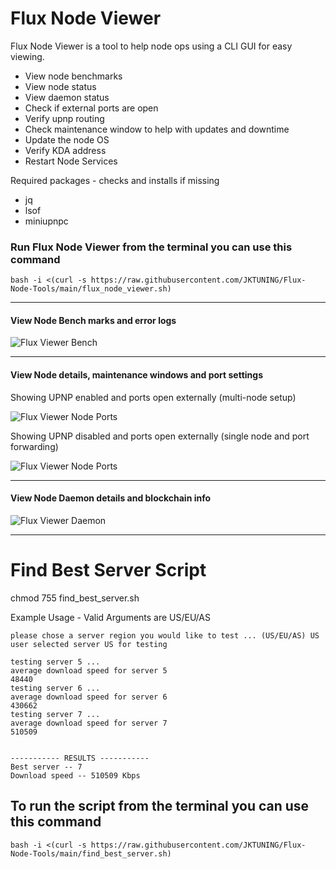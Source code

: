 # Flux Node Viewer

Flux Node Viewer is a tool to help node ops using a CLI GUI for easy viewing.
- View node benchmarks
- View node status
- View daemon status
- Check if external ports are open
- Verify upnp routing
- Check maintenance window to help with updates and downtime
- Update the node OS
- Verify KDA address
- Restart Node Services

Required packages - checks and installs if missing
- jq
- lsof
- miniupnpc

### Run Flux Node Viewer from the terminal you can use this command

```
bash -i <(curl -s https://raw.githubusercontent.com/JKTUNING/Flux-Node-Tools/main/flux_node_viewer.sh)
```
---
#### View Node Bench marks and error logs
![Flux Viewer Bench](https://user-images.githubusercontent.com/26805518/187343437-0a203bd0-5a34-4f27-a986-93aa4b4380bc.PNG)

---
#### View Node details, maintenance windows and port settings
Showing UPNP enabled and ports open externally (multi-node setup)

![Flux Viewer Node Ports](https://user-images.githubusercontent.com/26805518/189262741-f0bf489c-3476-4b7d-95f2-af72a044131a.PNG)

Showing UPNP disabled and ports open externally (single node and port forwarding)

![Flux Viewer Node Ports](https://user-images.githubusercontent.com/26805518/189269343-2efc0d58-5d6b-424a-b815-74e690b5e823.PNG)

---
#### View Node Daemon details and blockchain info
![Flux Viewer Daemon](https://user-images.githubusercontent.com/26805518/187343491-06e3c8b1-d0fc-4104-9398-38b90074a784.PNG)

---
# Find Best Server Script

chmod 755 find_best_server.sh

Example Usage - Valid Arguments are US/EU/AS

```
please chose a server region you would like to test ... (US/EU/AS) US
user selected server US for testing

testing server 5 ...
average download speed for server 5
48440
testing server 6 ...
average download speed for server 6
430662
testing server 7 ...
average download speed for server 7
510509


----------- RESULTS -----------
Best server -- 7
Download speed -- 510509 Kbps
```

## To run the script from the terminal you can use this command

```
bash -i <(curl -s https://raw.githubusercontent.com/JKTUNING/Flux-Node-Tools/main/find_best_server.sh)
```
